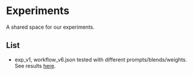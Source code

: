 # Experiments

A shared space for our experiments.

## List

- exp_v1, workflow_v6.json tested with different prompts/blends/weights. See results [here](https://webel.github.io/vividon-experiments/exp_v1/index.html).
